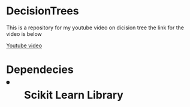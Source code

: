 # DecisionTrees

<p>This is a repository for my youtube video on dicision tree the link for the video is below</p>

<a href="https://www.youtube.com/watch?v=60_qDtmMftk&t=23s">Youtube video</a>

<h1>Dependecies
<li>
  <ul>Scikit Learn Library</ul>
</li>
